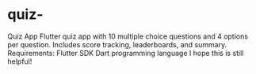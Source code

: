 # quiz-
Quiz App  Flutter quiz app with 10 multiple choice questions and 4 options per question. Includes score tracking, leaderboards, and summary.  Requirements:  Flutter SDK Dart programming language I hope this is still helpful!
